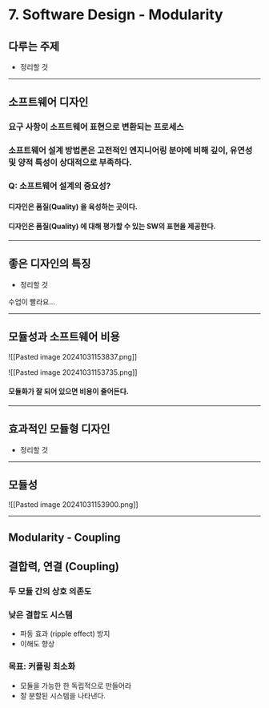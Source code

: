 # 7. Software Design - Modularity
## 다루는 주제
- 정리할 것

---
## 소프트웨어 디자인
### 요구 사항이 소프트웨어 표현으로 변환되는 프로세스
### 소프트웨어 설계 방법론은 고전적인 엔지니어링 분야에 비해 깊이, 유연성 및 양적 특성이 상대적으로 부족하다.

### Q: 소프트웨어 설계의 중요성?
#### 디자인은 **품질(Quality)** 을 육성하는 곳이다.
#### 디자인은 **품질(Quality)** 에 대해 평가할 수 있는 SW의 표현을 제공한다.

---
## 좋은 디자인의 특징
- 정리할 것

수업이 빨라요...

---
## 모듈성과 소프트웨어 비용
![[Pasted image 20241031153837.png]]

![[Pasted image 20241031153735.png]]

#### 모듈화가 잘 되어 있으면 비용이 줄어든다.

---
## 효과적인 모듈형 디자인
- 정리할 것

---
## 모듈성
![[Pasted image 20241031153900.png]]

---
## **Modularity - Coupling**
## 결합력, 연결 (Coupling)
### 두 모듈 간의 상호 의존도
### 낮은 결합도 시스템
- 파동 효과 (ripple effect) 방지
- 이해도 향상

### 목표: 커플링 최소화
- 모듈을 가능한 한 독립적으로 만들어라
- 잘 분할된 시스템을 나타낸다.